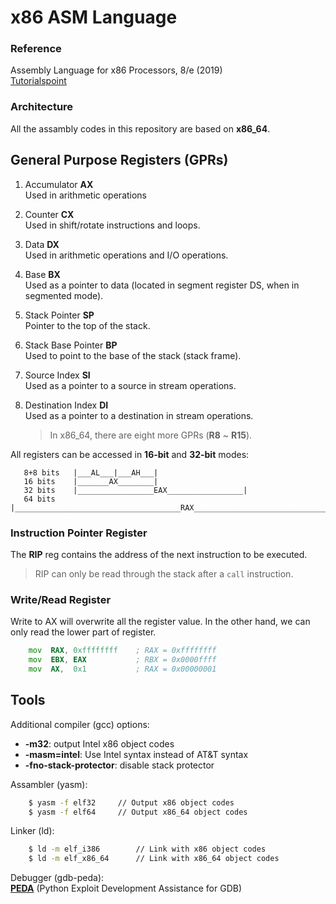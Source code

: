 # x86 ASM Language

### Reference

Assembly Language for x86 Processors, 8/e (2019)  
[Tutorialspoint](https://www.tutorialspoint.com/assembly_programming/)


### Architecture

All the assambly codes in this repository are based on **x86_64**.



## General Purpose Registers (GPRs)

1. Accumulator **AX**  
        Used in arithmetic operations
2. Counter **CX**  
        Used in shift/rotate instructions and loops.
3. Data **DX**  
        Used in arithmetic operations and I/O operations.
4. Base **BX**  
        Used as a pointer to data (located in segment register DS, when in segmented mode).
5. Stack Pointer **SP**  
        Pointer to the top of the stack.
6. Stack Base Pointer **BP**  
        Used to point to the base of the stack (stack frame).
7. Source Index **SI**  
        Used as a pointer to a source in stream operations.
8. Destination Index **DI**  
        Used as a pointer to a destination in stream operations.

    > In x86_64, there are eight more GPRs (**R8** ~ **R15**).  


All registers can be accessed in **16-bit** and **32-bit** modes:  
```
   8+8 bits   |___AL___|___AH___|
   16 bits    |_______AX________|
   32 bits    |_________________EAX_________________|
   64 bits    |_____________________________________RAX_____________________________________|
```

### Instruction Pointer Register

The **RIP** reg contains the address of the next instruction to be executed.
> RIP can only be read through the stack after a `call` instruction.

### Write/Read Register

Write to AX will overwrite all the register value.
In the other hand, we can only read the lower part of register.
```asm
    mov  RAX, 0xffffffff    ; RAX = 0xffffffff
    mov  EBX, EAX           ; RBX = 0x0000ffff
    mov  AX,  0x1           ; RAX = 0x00000001
```

## Tools

Additional compiler (gcc) options:
* **-m32**: output Intel x86 object codes
* **-masm=intel**: Use Intel syntax instead of AT&T syntax
* **-fno-stack-protector**: disable stack protector

Assambler (yasm):  
```bash
    $ yasm -f elf32     // Output x86 object codes
    $ yasm -f elf64     // Output x86_64 object codes
```

Linker (ld):  
```bash
    $ ld -m elf_i386        // Link with x86 object codes
    $ ld -m elf_x86_64      // Link with x86_64 object codes
```

Debugger (gdb-peda):  
**[PEDA](https://github.com/longld/peda)** (Python Exploit Development Assistance for GDB)
